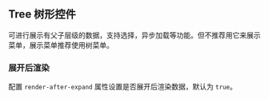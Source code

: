 <div class="demo-header">
<p class="overviewicon">
  <span class="wapi-navigation-tree"/>
</p>

## Tree 树形控件

<nova-uxlink widget-name="Tree"></nova-uxlink>

可进行展示有父子层级的数据，支持选择，异步加载等功能。但不推荐用它来展示菜单，展示菜单推荐使用树菜单。
</div>

### 展开后渲染

配置 `render-after-expand` 属性设置是否展开后渲染数据，默认为 `true`。

<nova-demo-view link="tree/render-after-expand"></nova-demo-view>

<br>
